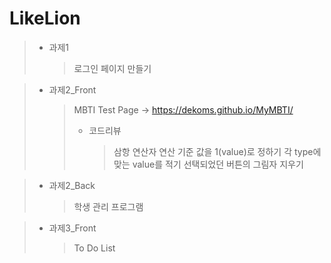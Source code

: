 # LikeLion
>* 과제1
>   >로그인 페이지 만들기

>* 과제2_Front
>   >MBTI Test Page -> https://dekoms.github.io/MyMBTI/
>   >
>   >- 코드리뷰
>   >   >삼항 연산자 연산 기준 값을 1(value)로 정하기
>   >   >각 type에 맞는 value를 적기
>   >   >선택되었던 버튼의 그림자 지우기

>* 과제2_Back
>   >학생 관리 프로그램

>* 과제3_Front
>   >To Do List